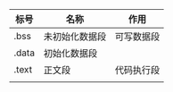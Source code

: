 | 标号  | 名称           | 作用       |
| ----- | -------------- | ---------- |
| .bss  | 未初始化数据段 | 可写数据段 |
| .data | 初始化数据段   |            |
| .text | 正文段         | 代码执行段 |
|       |                |            |

